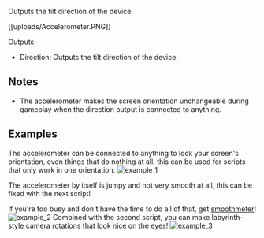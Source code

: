 Outputs the tilt direction of the device. 

[[uploads/Accelerometer.PNG]]

Outputs:

* Direction: Outputs the tilt direction of the device.

## Notes
* The accelerometer makes the screen orientation unchangeable during gameplay when the direction output is connected to anything.

## Examples
The accelerometer can be connected to anything to lock your screen's orientation, even things that do nothing at all, this can be used for scripts that only work in one orientation.
![example_1](https://cdn.discordapp.com/attachments/520112989416718346/798172908778160138/Screenshot_20210111-154904_Fancade.jpg)

The accelerometer by itself is jumpy and not very smooth at all, this can be fixed with the next script!

If you're too busy and don't have the time to do all of that, get [smoothmeter](https://fancade.page.link/vMWw)!
![example_2](https://cdn.discordapp.com/attachments/520112989416718346/798172908991152169/20210111_155329.jpg)
Combined with the second script, you can make labyrinth-style camera rotations that look nice on the eyes!
![example_3](https://cdn.discordapp.com/attachments/520112989416718346/798172909168361512/20210111_155344.jpg)